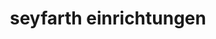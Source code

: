 ---
title: "seyfarth einrichtungen"
url: /heidelberg/seyfarth-einrichtungen/
shop: Raumausstattung
---